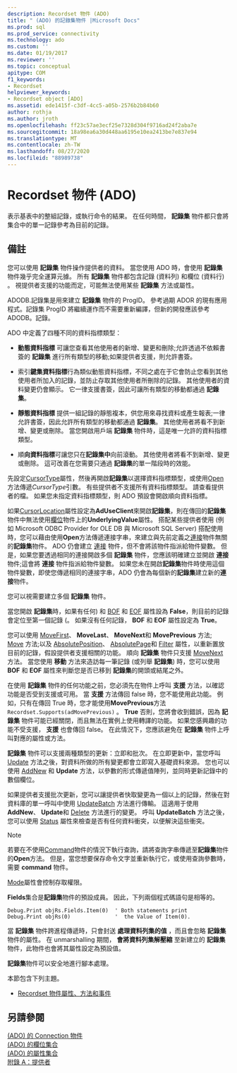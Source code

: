 ```yaml
---
description: Recordset 物件 (ADO)
title: " (ADO) 的記錄集物件 |Microsoft Docs"
ms.prod: sql
ms.prod_service: connectivity
ms.technology: ado
ms.custom: ''
ms.date: 01/19/2017
ms.reviewer: ''
ms.topic: conceptual
apitype: COM
f1_keywords:
- Recordset
helpviewer_keywords:
- Recordset object [ADO]
ms.assetid: ede1415f-c3df-4cc5-a05b-2576b2b84b60
author: rothja
ms.author: jroth
ms.openlocfilehash: ff23c57ae3ecf25e7328d304f9716ad24f2aba7e
ms.sourcegitcommit: 18a98ea6a30d448aa6195e10ea2413be7e837e94
ms.translationtype: MT
ms.contentlocale: zh-TW
ms.lasthandoff: 08/27/2020
ms.locfileid: "88989738"
---
```

# <a name="recordset-object-ado"></a>Recordset 物件 (ADO)
表示基表中的整組記錄，或執行命令的結果。 在任何時間， **記錄集** 物件都只會將集合中的單一記錄參考為目前的記錄。  
  
## <a name="remarks"></a>備註  
 您可以使用 **記錄集** 物件操作提供者的資料。 當您使用 ADO 時，會使用 **記錄集** 物件幾乎完全運算元據。 所有 **記錄集** 物件都包含記錄 (資料列) 和欄位 (資料行) 。 視提供者支援的功能而定，可能無法使用某些 **記錄集** 方法或屬性。  
  
 ADODB.記錄集是用來建立 **記錄集** 物件的 ProgID。 參考過期 ADOR 的現有應用程式。記錄集 ProgID 將繼續運作而不需要重新編譯，但新的開發應該參考 ADODB。記錄。  
  
 ADO 中定義了四種不同的資料指標類型：  
  
-   **動態資料指標** 可讓您查看其他使用者的新增、變更和刪除;允許透過不依賴書簽的 **記錄集** 進行所有類型的移動;如果提供者支援，則允許書簽。  
  
-   索引**鍵集資料指標**行為類似動態資料指標，不同之處在于它會防止您看到其他使用者所加入的記錄，並防止存取其他使用者所刪除的記錄。 其他使用者的資料變更仍會顯示。 它一律支援書簽，因此可讓所有類型的移動都通過 **記錄集**。  
  
-   **靜態資料指標** 提供一組記錄的靜態複本，供您用來尋找資料或產生報表;一律允許書簽，因此允許所有類型的移動都通過 **記錄集**。 其他使用者將看不到新增、變更或刪除。 當您開啟用戶端 **記錄集** 物件時，這是唯一允許的資料指標類型。  
  
-   順**向資料指標**可讓您只在**記錄集中**向前滾動。 其他使用者將看不到新增、變更或刪除。 這可改善在您需要只通過 **記錄集**的單一階段時的效能。  
  
 先設定[CursorType](./cursortype-property-ado.md)屬性，然後再開啟**記錄集**以選擇資料指標類型，或使用[Open](./open-method-ado-recordset.md)方法傳遞*CursorType*引數。 有些提供者不支援所有資料指標類型。 請查看提供者的檔。 如果您未指定資料指標類型，則 ADO 預設會開啟順向資料指標。  
  
 如果[CursorLocation](./cursorlocation-property-ado.md)屬性設定為**AdUseClient**來開啟**記錄集**，則在傳回的**記錄集**物件中無法使用[欄位](./field-object.md)物件上的**UnderlyingValue**屬性。 搭配某些提供者使用 (例如 Microsoft ODBC Provider for OLE DB 與 Microsoft SQL Server) 搭配使用時，您可以藉由使用**Open**方法傳遞連接字串，來建立與先前定義之[連接](./connection-object-ado.md)物件無關的**記錄集**物件。 ADO 仍會建立 [連接](./connection-object-ado.md) 物件，但不會將該物件指派給物件變數。 但是，如果您要透過相同的連接開啟多個 **記錄集** 物件，您應該明確建立並開啟 **連接** 物件;這會將 **連接** 物件指派給物件變數。 如果您未在開啟**記錄集**物件時使用這個物件變數，即使您傳遞相同的連接字串，ADO 仍會為每個新的**記錄集**建立新的**連接**物件。  
  
 您可以視需要建立多個 **記錄集** 物件。  
  
 當您開啟 **記錄集**時，如果有任何) 和 [BOF](./bof-eof-properties-ado.md) 和 [EOF](./bof-eof-properties-ado.md) 屬性設為 **False**，則目前的記錄會定位至第一個記錄 (。 如果沒有任何記錄， **BOF** 和 **EOF** 屬性設定為 **True**。  
  
 您可以使用 [MoveFirst](./movefirst-movelast-movenext-and-moveprevious-methods-ado.md)、 **MoveLast**、 **MoveNext**和 **MovePrevious** 方法; [Move](./move-method-ado.md) 方法;以及 [AbsolutePosition](./absoluteposition-property-ado.md)、 [AbsolutePage](./absolutepage-property-ado.md)和 [Filter](./filter-property.md) 屬性，以重新置放目前的記錄，假設提供者支援相關的功能。 順向 **記錄集** 物件只支援 [MoveNext](./movefirst-movelast-movenext-and-moveprevious-methods-ado.md) 方法。 當您使用 **移動** 方法來造訪每一筆記錄 (或列舉 **記錄集**) 時，您可以使用 **BOF** 和 **EOF** 屬性來判斷您是否已移到 **記錄集**的開頭或結尾之外。  
  
 在使用 **記錄集** 物件的任何功能之前，您必須先在物件上呼叫 **支援** 方法，以確認功能是否受到支援或可用。 當 **支援** 方法傳回 false 時，您不能使用此功能。 例如，只有在傳回 True 時，您才能使用**MovePrevious**方法 `Recordset.Supports(adMovePrevious)` 。 **True** 否則，您將會收到錯誤，因為 **記錄集** 物件可能已經關閉，而且無法在實例上使用轉譯的功能。 如果您感興趣的功能不受支援， **支援** 也會傳回 false。 在此情況下，您應該避免在 **記錄集** 物件上呼叫對應的屬性或方法。  
  
 **記錄集** 物件可以支援兩種類型的更新：立即和批次。 在立即更新中，當您呼叫 [Update](./update-method.md) 方法之後，對資料所做的所有變更都會立即寫入基礎資料來源。 您也可以使用 [AddNew](./addnew-method-ado.md) 和 **Update** 方法，以參數的形式傳遞值陣列，並同時更新記錄中的數個欄位。  
  
 如果提供者支援批次更新，您可以讓提供者快取變更為一個以上的記錄，然後在對資料庫的單一呼叫中使用 [UpdateBatch](./updatebatch-method.md) 方法進行傳輸。 這適用于使用 **AddNew**、 **Update**和 [Delete](./delete-method-ado-recordset.md) 方法進行的變更。 呼叫 **UpdateBatch** 方法之後，您可以使用 [Status](./status-property-ado-recordset.md) 屬性來檢查是否有任何資料衝突，以便解決這些衝突。  
  
> [!NOTE]
>  若要在不使用[Command](./command-object-ado.md)物件的情況下執行查詢，請將查詢字串傳遞至**記錄集**物件的**Open**方法。 但是，當您想要保存命令文字並重新執行它，或使用查詢參數時，需要 **command** 物件。  
  
 [Mode](./mode-property-ado.md)屬性會控制存取權限。  
  
 **Fields**集合是**記錄集**物件的預設成員。 因此，下列兩個程式碼語句是相等的。  
  
```  
Debug.Print objRs.Fields.Item(0)  ' Both statements print   
Debug.Print objRs(0)              '  the Value of Item(0).  
```  
  
 當 **記錄集** 物件跨進程傳遞時，只會封送 **處理資料列集的值** ，而且會忽略 **記錄集** 物件的屬性。 在 unmarshalling 期間， **會將資料列集解壓縮** 至新建立的 **記錄集** 物件，此物件也會將其屬性設定為預設值。  
  
 **記錄集**物件可以安全地進行腳本處理。  
  
 本節包含下列主題。  
  
-   [Recordset 物件屬性、方法和事件](./recordset-object-properties-methods-and-events.md)  
  
## <a name="see-also"></a>另請參閱  
 [ (ADO) 的 Connection 物件 ](./connection-object-ado.md)   
 [ (ADO) 的欄位集合 ](./fields-collection-ado.md)   
 [ (ADO) 的屬性集合 ](./properties-collection-ado.md)   
 [附錄 A：提供者](../../guide/appendixes/appendix-a-providers.md)